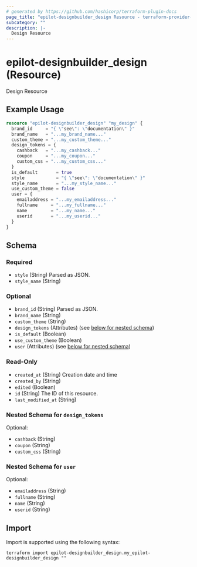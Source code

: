 ```yaml
---
# generated by https://github.com/hashicorp/terraform-plugin-docs
page_title: "epilot-designbuilder_design Resource - terraform-provider-epilot-designbuilder"
subcategory: ""
description: |-
  Design Resource
---
```


# epilot-designbuilder_design (Resource)

Design Resource

## Example Usage

```terraform
resource "epilot-designbuilder_design" "my_design" {
  brand_id     = "{ \"see\": \"documentation\" }"
  brand_name   = "...my_brand_name..."
  custom_theme = "...my_custom_theme..."
  design_tokens = {
    cashback   = "...my_cashback..."
    coupon     = "...my_coupon..."
    custom_css = "...my_custom_css..."
  }
  is_default       = true
  style            = "{ \"see\": \"documentation\" }"
  style_name       = "...my_style_name..."
  use_custom_theme = false
  user = {
    emailaddress = "...my_emailaddress..."
    fullname     = "...my_fullname..."
    name         = "...my_name..."
    userid       = "...my_userid..."
  }
}
```

<!-- schema generated by tfplugindocs -->
## Schema

### Required

- `style` (String) Parsed as JSON.
- `style_name` (String)

### Optional

- `brand_id` (String) Parsed as JSON.
- `brand_name` (String)
- `custom_theme` (String)
- `design_tokens` (Attributes) (see [below for nested schema](#nestedatt--design_tokens))
- `is_default` (Boolean)
- `use_custom_theme` (Boolean)
- `user` (Attributes) (see [below for nested schema](#nestedatt--user))

### Read-Only

- `created_at` (String) Creation date and time
- `created_by` (String)
- `edited` (Boolean)
- `id` (String) The ID of this resource.
- `last_modified_at` (String)

<a id="nestedatt--design_tokens"></a>
### Nested Schema for `design_tokens`

Optional:

- `cashback` (String)
- `coupon` (String)
- `custom_css` (String)


<a id="nestedatt--user"></a>
### Nested Schema for `user`

Optional:

- `emailaddress` (String)
- `fullname` (String)
- `name` (String)
- `userid` (String)

## Import

Import is supported using the following syntax:

```shell
terraform import epilot-designbuilder_design.my_epilot-designbuilder_design ""
```
